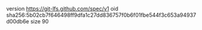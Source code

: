version https://git-lfs.github.com/spec/v1
oid sha256:5b02cb7f646498ff9dfa1c27dd836757f0b6f01fbe544f3c653a94937d00db6e
size 90
